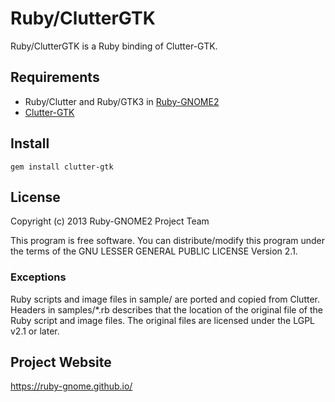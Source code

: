 # Ruby/ClutterGTK

Ruby/ClutterGTK is a Ruby binding of Clutter-GTK.

## Requirements

* Ruby/Clutter and Ruby/GTK3 in
  [Ruby-GNOME2](https://ruby-gnome.github.io/)
* [Clutter-GTK](http://blogs.gnome.org/clutter/)

## Install

    gem install clutter-gtk

## License

Copyright (c) 2013 Ruby-GNOME2 Project Team

This program is free software. You can distribute/modify this program
under the terms of the GNU LESSER GENERAL PUBLIC LICENSE Version 2.1.

### Exceptions

Ruby scripts and image files in sample/ are ported and copied from
Clutter. Headers in samples/*.rb describes that the location of the
original file of the Ruby script and image files. The original files
are licensed under the LGPL v2.1 or later.

## Project Website

https://ruby-gnome.github.io/
